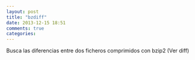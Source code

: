 ```yaml
---
layout: post
title: "bzdiff"
date: 2013-12-15 18:51
comments: true
categories: 
---
```

Busca las diferencias entre dos ficheros comprimidos con bzip2 (Ver diff)

